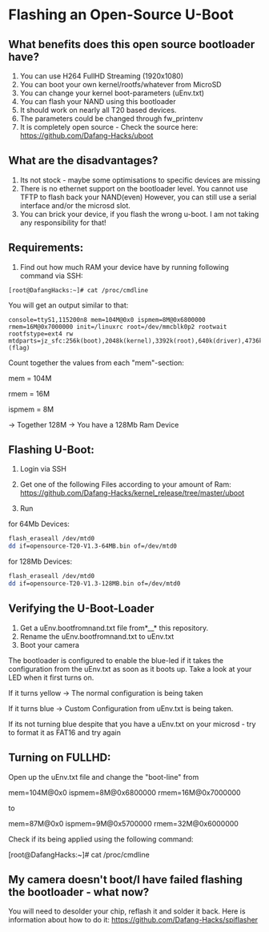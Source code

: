 # Flashing an Open-Source U-Boot

## What benefits does this open source bootloader have?

1. You can use H264 FullHD Streaming (1920x1080)
2. You can boot your own kernel/rootfs/whatever from MicroSD
3. You can change your kernel boot-parameters (uEnv.txt)
4. You can flash your NAND using this bootloader
5. It should work on nearly all T20 based devices.
6. The parameters could be changed through fw_printenv
7. It is completely open source - Check the source here: https://github.com/Dafang-Hacks/uboot


## What are the disadvantages?
1. Its not stock - maybe some optimisations to specific devices are missing
2. There is no ethernet support on the bootloader level. You cannot use TFTP to 
flash back your NAND(even) However, you can still use a serial interface and/or the microsd slot.
3. You can brick your device, if you flash the wrong u-boot. I am not taking any responsibility for that!

## Requirements:

1. Find out how much RAM your device have by running following command via SSH:
```$bash
[root@DafangHacks:~]# cat /proc/cmdline 
```


You will get an output similar to that:

```$bash
console=ttyS1,115200n8 mem=104M@0x0 ispmem=8M@0x6800000 rmem=16M@0x7000000 init=/linuxrc root=/dev/mmcblk0p2 rootwait rootfstype=ext4 rw mtdparts=jz_sfc:256k(boot),2048k(kernel),3392k(root),640k(driver),4736k(appfs),2048k(backupk),640k(backupd),2048k(backupa),256k(config),256k(para),-(flag)
```

Count together the values from each "mem"-section:

mem = 104M

rmem = 16M

ispmem = 8M

-> Together 128M -> You have a 128Mb Ram Device

## Flashing U-Boot:

1. Login via SSH
2. Get one of the following Files according to your amount of Ram:
https://github.com/Dafang-Hacks/kernel_release/tree/master/uboot

3. Run 

for 64Mb Devices:
```bash
flash_eraseall /dev/mtd0
dd if=opensource-T20-V1.3-64MB.bin of=/dev/mtd0
```

for 128Mb Devices:
```bash
flash_eraseall /dev/mtd0
dd if=opensource-T20-V1.3-128MB.bin of=/dev/mtd0
```

## Verifying the U-Boot-Loader
1. Get a uEnv.bootfromnand.txt file from*__* this repository. 
1. Rename the uEnv.bootfromnand.txt to uEnv.txt
2. Boot your camera

The bootloader is configured to enable the blue-led if it takes the configuration from the uEnv.txt as soon as it boots up.
Take a look at your LED when it first turns on.

If it turns yellow -> The normal configuration is being taken

If it turns blue -> Custom Configuration from uEnv.txt is being taken.

If its not turning blue despite that you have a uEnv.txt on your microsd - try to format it as FAT16 and try again


## Turning on FULLHD:

Open up the uEnv.txt file and change the "boot-line" from

mem=104M@0x0 ispmem=8M@0x6800000 rmem=16M@0x7000000

to

mem=87M@0x0 ispmem=9M@0x5700000 rmem=32M@0x6000000
 
 
Check if its being applied using the following command:

[root@DafangHacks:~]# cat /proc/cmdline



## My camera doesn't boot/I have failed flashing the bootloader - what now?
You will need to desolder your chip, reflash it and solder it back.
Here is information about how to do it:
https://github.com/Dafang-Hacks/spiflasher
